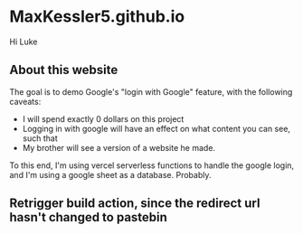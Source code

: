 # MaxKessler5.github.io

Hi Luke 

## About this website
The goal is to demo Google's "login with Google" feature, with the following caveats: 
* I will spend exactly 0 dollars on this project
* Logging in with google will have an effect on what content you can see, such that
* My brother will see a version of a website he made. 

To this end, I'm using vercel serverless functions to handle the google login, and I'm using a google sheet as a database. Probably.

## Retrigger build action, since the redirect url hasn't changed to pastebin
